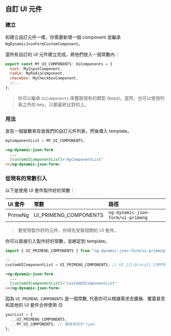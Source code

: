 ## 自訂 UI 元件

### 建立

和建立自訂元件一樣，你需要新增一個 component 並繼承 `NgDynamicJsonFormCustomComponent`。

當所有自訂的 UI 元件建立完成，將他們放入一個常數內：

```javascript
export const MY_UI_COMPONENTS: UiComponents = {
  text: MyInputComponent,
  radio: MyRadioComponent,
  checkbox: MyCheckboxComponent,
  //...
};
```

> 你可以繼承 `UiComponents` 來獲取現有的類型 (keys)。當然，也可以使用列表之外的 key，只要最終比對的上。

### 用法

宣告一個變數來存放我們的自訂元件列表，然後傳入 template。

```javascript
myComponentList = MY_UI_COMPONENTS;
```

```HTML
<ng-dynamic-json-form
  ...
  [customUIComponentList]="myComponentList"
></ng-dynamic-json-form>
```

### 從現有的常數引入

以下是使用 UI 套件製作好的常數：

| UI 套件 | 常數                  | 路徑                              |
| :------ | :-------------------- | :-------------------------------- |
| PrimeNg | UI_PRIMENG_COMPONENTS | `ng-dynamic-json-form/ui-primeng` |

> 要使用製作好的元件，你得先安裝相關的 UI 套件。

你可以直接引入製作好的常數，並綁定到 template。

```javascript
import { UI_PRIMENG_COMPONENTS } from "ng-dynamic-json-form/ui-primeng";

//...
customUIComponentList = UI_PRIMENG_COMPONENTS; // UI_{{library}}_COMPONENTS
```

```HTML
<ng-dynamic-json-form
  ...
  [customUIComponentList]="customUIComponentList"
></ng-dynamic-json-form>
```

因為 `UI_PRIMENG_COMPONENTS` 是一個常數, 代表你可以根據需求去擴展、覆蓋甚至和其他的 UI 套件合併使用 😊

```javascript
yourList = {
  ...UI_PRIMENG_COMPONENTS,
  ...MY_UI_COMPONENTS, // 擴展其他的 type
};
```
